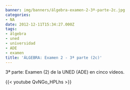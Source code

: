 ```yaml
---
banner: img/banners/álgebra-examen-2-3ª-parte-2c.jpg
categories:
- NA
date: 2012-12-11T15:34:27.000Z
tags:
- álgebra
- uned
- universidad
- ADE
- examen
title: 'ÁLGEBRA: Examen 2 - 3ª parte (2c)'
---
```


3ª parte: Examen (2) de la UNED (ADE) en cinco vídeos.

{{< youtube QvNGo_HPLhs >}}
